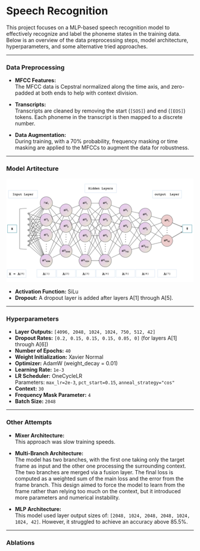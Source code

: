 # Speech Recognition 

This project focuses on a MLP-based speech recognition model to effectively recognize and label the phoneme states in the training data. Below is an overview of the data preprocessing steps, model architecture, hyperparameters, and some alternative tried approaches.

---

### Data Preprocessing
- **MFCC Features:**    
The MFCC data is Cepstral normalized along the time axis, and zero-padded at both ends to help with context division.

- **Transcripts:**  
Transcripts are cleaned by removing the start (`[SOS]`) and end (`[EOS]`) tokens. Each phoneme in the transcript is then mapped to a discrete number.

- **Data Augmentation:**  
 During training, with a 70% probability, frequency masking or time masking are applied to the MFCCs to augment the data for robustness. 

---

### Model Artitecture
<img src="figs/architecture.png" alt="model archeitecture" width="600"/>

- **Activation Function:** SiLu  
- **Dropout:** A dropout layer is added after layers A[1] through A[5].

---

### Hyperparameters
- **Layer Outputs:** `[4096, 2048, 1024, 1024, 750, 512, 42]`     
- **Dropout Rates:** `[0.2, 0.15, 0.15, 0.15, 0.05, 0]` (for layers A[1] through A[6])    
- **Number of Epochs:** `40`  
- **Weight Initialization:** Xavier Normal   
- **Optimizer:** AdamW (weight_decay = 0.01)  
- **Learning Rate:** `1e-3`  
- **LR Scheduler:** OneCycleLR  
  Parameters: `max_lr=2e-3`, `pct_start=0.15`, `anneal_strategy="cos"`  
- **Context:** `30` 
- **Frequency Mask Parameter:** `4`
- **Batch Size:** `2048`

---

### Other Attempts 
- **Mixer Architecture:**  
  This approach was slow training speeds.
- **Multi-Branch Architecture:**  
The model has two branches, with the first one taking only the target frame as input and the other one processing the surrounding context. The two branches are merged via a fusion layer. The final loss is computed as a weighted sum of the main loss and the error from the frame branch. This design aimed to force the model to learn from the frame rather than relying too much on the context, but it introduced more parameters and numerical instability.

- **MLP Architecture:**   
 This model used layer output sizes of: `[2048, 1024, 2048, 2048, 1024, 1024, 42]`. However, it struggled to achieve an accuracy above 85.5%.

---

### Ablations



